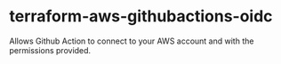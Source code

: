 # terraform-aws-githubactions-oidc
Allows Github Action to connect to your AWS account and with the permissions provided.
